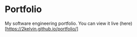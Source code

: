 # Portfolio

My software engineering portfolio. You can view it live (here)[https://2kelvin.github.io/portfolio/]
